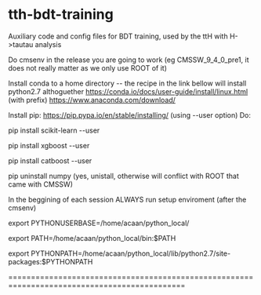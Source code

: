 # tth-bdt-training
Auxiliary code and config files for BDT training, used by the ttH with H->tautau analysis

Do cmsenv in the release you are going to work (eg CMSSW_9_4_0_pre1, it does not really matter as we only use ROOT of it)

Install conda to a home directory -- the recipe in the link bellow will install python2.7 althoguether
https://conda.io/docs/user-guide/install/linux.html (with prefix)
https://www.anaconda.com/download/ 

Install pip: https://pip.pypa.io/en/stable/installing/ (using --user option)
Do:

pip install scikit-learn --user

pip install xgboost --user

pip install catboost --user

pip uninstall numpy (yes, unistall, otherwise will conflict with ROOT that came with CMSSW)

In the beggining of each session ALWAYS run setup enviroment (after the cmsenv)

export PYTHONUSERBASE=/home/acaan/python_local/

export PATH=/home/acaan/python_local/bin:$PATH

export PYTHONPATH=/home/acaan/python_local/lib/python2.7/site-packages:$PYTHONPATH

=============================================================================================


